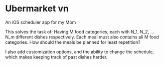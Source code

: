 # Ubermarket vn
An iOS scheduler app for my Mom

This solves the task of: 
Having M food categories, each with N_1, N_2, ... N_m different dishes respectively.
Each meal must also contains all M food categories.
How should the meals be planned for least repetition? 

I also add customization options, and the ability to change the schedule, which makes keeping track of past dishes harder.
